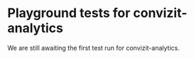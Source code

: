 # Playground tests for convizit-analytics
We are still awaiting the first test run for convizit-analytics.
